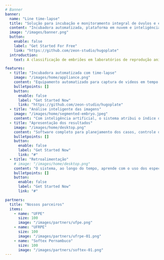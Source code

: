 ```yaml
---
# Banner
banner:
  name: "Line time-lapse"
  title: "Solução para incubação e monitoramento integral de óvulos e embriões em tempo real"
  content: "Incubadora automatizada, plataforma em nuvem e inteligência artificial aliadas para potencializar a eficiência reprodutiva e acelerar os ganhos genéticos no rebanho por meio da fertilização _in vitro_."
  image: "/images/banner.png"
  button:
    enable: false
    label: "Get Started For Free"
    link: "https://github.com/zeon-studio/hugoplate"
  introduction:
    text: A classificação de embriões em laboratórios de reprodução animal é um processo complexo, que exige tempo e depende da experiência do embriologista. Nossa solução une inteligência artificial (IA) a um sistema de suporte à decisão, enquanto nosso equipamento mantém os embriões em condições ideais e realiza a captura contínua de imagens. A IA avalia cada embrião com base em um índice de viabilidade, atribuindo uma nota que auxilia na seleção de embriões com maior potencial reprodutivo. Oferecemos uma gestão automatizada e integrada, apoiada por uma base de dados robusta, contribuindo para decisões mais assertivas e ganho genético acelerado. Nosso modelo de negócio é baseado em cobrança por uso, com foco em suporte técnico e eficiência no pós-venda.

features:
  - title: "Incubadora automatizada com time-lapse"
    image: "/images/home/appliance.png"
    content: "Equipamento automatizado para captura de videos em tempo real dos óvulos e embriões em cultivo. Monitore temperatura, humidade, pressão e distribuição dos gases C0<sub>2</sub> e O<sub>2</sub>."
    bulletpoints: []
    button:
      enable: false
      label: "Get Started Now"
      link: "https://github.com/zeon-studio/hugoplate"
  - title: "Análise inteligente das imagens"
    image: "/images/home/segmented-embryo.jpeg"
    content: "Com inteligência artificial, o sistema atribui o índice de prosperidade, uma nota de qualidade aos embriões cultivados, baseada em todo o processo de forma dinâmica e totalmente automatizada."
  - title: "Apresentação dos resultados"
    image: "/images/home/desktop.png"
    content: "Software completo para planejamento dos casos, controle de parâmetros, histórico e visualização em tempo real dos embriões em cultivo. Todo o auxílio para uma decisão mais assertiva."
    bulletpoints: []
    button:
      enable: false
      label: "Get Started Now"
      link: "#"
  - title: "Retroalimentação"
    # image: "/images/home/desktop.png"
    content: "O sistema, ao longo do tempo, aprende com o uso dos especialistas, tornando a ferramenta ainda mais assertiva e útil no contexto de um laboratório de reprodução assistida."
    bulletpoints: []
    button:
      enable: false
      label: "Get Started Now"
      link: "#"

partners:
  title: "Nossos parceiros"
  items:
    - name: "UFPE"
      size: 100
      image: "/images/partners/ufpe.png"
    - name: "UFRPE"
      size: 100
      image: "/images/partners/ufrpe-01.png"
    - name: "Softex Pernambuco"
      size: 100
      image: "/images/partners/softex-01.png"
---
```

